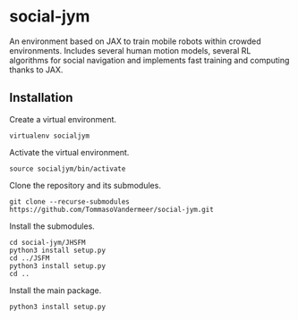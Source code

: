 # social-jym
An environment based on JAX to train mobile robots within crowded environments. Includes several human motion models, several RL algorithms for social navigation and implements fast training and computing thanks to JAX.

## Installation
Create a virtual environment.
```
virtualenv socialjym
```
Activate the virtual environment.
```
source socialjym/bin/activate
```
Clone the repository and its submodules.
```
git clone --recurse-submodules https://github.com/TommasoVandermeer/social-jym.git
```
Install the submodules.
```
cd social-jym/JHSFM
python3 install setup.py
cd ../JSFM
python3 install setup.py
cd ..
```
Install the main package.
```
python3 install setup.py
```